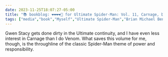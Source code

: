 ```yaml
---
date: 2023-11-25T18:07:27-05:00
title: "📚 bookblog: ❤️❤️❤️❤️🖤 for Ultimate Spider-Man: Vol. 11, Carnage, by Brian Michael Bendis and Mark Bagley"
tags: ["media","book","Myself","Ultimate Spider-Man","Brian Michael Bendis and Mark Bagley","Spider-Man","Brian Michael Bendis","Mark Bagley","comics","great power great responsibility"]
---
```


Gwen Stacy gets done dirty in the Ultimate continuity, and I have even less interest in Carnage than I do Venom. What saves this volume for me, though, is the throughline of the classic Spider-Man theme of power and responsibility.